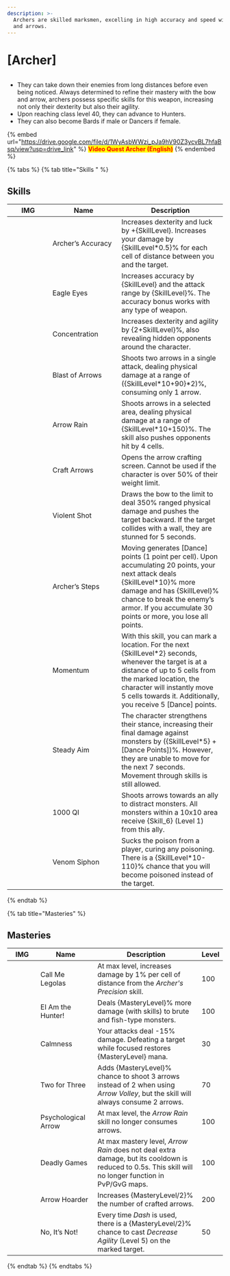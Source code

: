 ```yaml
---
description: >-
  Archers are skilled marksmen, excelling in high accuracy and speed with bows
  and arrows.
---
```


# \[Archer]

<figure><img src="../../.gitbook/assets/1Arqueiro.png" alt=""><figcaption></figcaption></figure>

* They can take down their enemies from long distances before even being noticed. Always determined to refine their mastery with the bow and arrow, archers possess specific skills for this weapon, increasing not only their dexterity but also their agility.
* Upon reaching class level 40, they can advance to Hunters.
* They can also become Bards if male or Dancers if female.

{% embed url="https://drive.google.com/file/d/1WyAsbWWzi_pJa9hV90Z3ycvBL7hfaBsq/view?usp=drive_link" %}
<mark style="color:red;">**Video Quest Archer (English)**</mark>
{% endembed %}

{% tabs %}
{% tab title="Skills " %}
## **Skills**

<table><thead><tr><th width="82">IMG</th><th width="145">Name</th><th>Description</th></tr></thead><tbody><tr><td><img src="../../.gitbook/assets/43a.png" alt=""></td><td>Archer’s Accuracy</td><td>Increases dexterity and luck by +{SkillLevel}. Increases your damage by {SkillLevel*0.5}% for each cell of distance between you and the target.</td></tr><tr><td><img src="../../.gitbook/assets/44a.png" alt=""></td><td>Eagle Eyes</td><td>Increases accuracy by {SkillLevel} and the attack range by {SkillLevel}%. The accuracy bonus works with any type of weapon.</td></tr><tr><td><img src="../../.gitbook/assets/45a.png" alt=""></td><td>Concentration</td><td>Increases dexterity and agility by {2+SkillLevel}%, also revealing hidden opponents around the character.</td></tr><tr><td><img src="../../.gitbook/assets/46a.png" alt=""></td><td>Blast of Arrows</td><td>Shoots two arrows in a single attack, dealing physical damage at a range of ({SkillLevel*10+90}*2)%, consuming only 1 arrow.</td></tr><tr><td><img src="../../.gitbook/assets/47a.png" alt=""></td><td>Arrow Rain</td><td>Shoots arrows in a selected area, dealing physical damage at a range of {SkillLevel*10+150}%. The skill also pushes opponents hit by 4 cells.</td></tr><tr><td><img src="../../.gitbook/assets/147a.png" alt=""></td><td>Craft Arrows</td><td>Opens the arrow crafting screen. Cannot be used if the character is over 50% of their weight limit.</td></tr><tr><td><img src="../../.gitbook/assets/148a.png" alt=""></td><td>Violent Shot</td><td>Draws the bow to the limit to deal 350% ranged physical damage and pushes the target backward. If the target collides with a wall, they are stunned for 5 seconds.</td></tr><tr><td><img src="../../.gitbook/assets/761a.png" alt=""></td><td>Archer’s Steps</td><td>Moving generates [Dance] points (1 point per cell). Upon accumulating 20 points, your next attack deals {SkillLevel*10}% more damage and has {SkillLevel}% chance to break the enemy’s armor. If you accumulate 30 points or more, you lose all points.</td></tr><tr><td><img src="../../.gitbook/assets/762a.png" alt=""></td><td>Momentum</td><td>With this skill, you can mark a location. For the next {SkillLevel*2} seconds, whenever the target is at a distance of up to 5 cells from the marked location, the character will instantly move 5 cells towards it. Additionally, you receive 5 [Dance] points.</td></tr><tr><td><img src="../../.gitbook/assets/764aa.png" alt=""></td><td>Steady Aim</td><td>The character strengthens their stance, increasing their final damage against monsters by ({SkillLevel*5} + [Dance Points])%. However, they are unable to move for the next 7 seconds. Movement through skills is still allowed.</td></tr><tr><td><img src="../../.gitbook/assets/765a.png" alt=""></td><td>1000 QI</td><td>Shoots arrows towards an ally to distract monsters. All monsters within a 10x10 area receive {Skill_6} (Level 1) from this ally.</td></tr><tr><td><img src="../../.gitbook/assets/766a.png" alt=""></td><td>Venom Siphon</td><td>Sucks the poison from a player, curing any poisoning. There is a {SkillLevel*10-110}% chance that you will become poisoned instead of the target.</td></tr></tbody></table>
{% endtab %}

{% tab title="Masteries" %}
## Masteries

<table><thead><tr><th width="82">IMG</th><th width="133">Name</th><th width="330">Description</th><th>Level</th></tr></thead><tbody><tr><td><img src="../../.gitbook/assets/43a.png" alt=""></td><td>Call Me Legolas</td><td>At max level, increases damage by 1% per cell of distance from the <em>Archer's Precision</em> skill.</td><td>100</td></tr><tr><td><img src="../../.gitbook/assets/44a.png" alt=""></td><td>EI Am the Hunter!</td><td>Deals {MasteryLevel}% more damage (with skills) to brute and fish-type monsters.</td><td>100</td></tr><tr><td><img src="../../.gitbook/assets/45a.png" alt=""></td><td>Calmness</td><td>Your attacks deal -15% damage. Defeating a target while focused restores {MasteryLevel} mana.</td><td>30</td></tr><tr><td><img src="../../.gitbook/assets/46a.png" alt=""></td><td>Two for Three</td><td>Adds {MasteryLevel}% chance to shoot 3 arrows instead of 2 when using <em>Arrow Volley</em>, but the skill will always consume 2 arrows.</td><td>70</td></tr><tr><td><img src="../../.gitbook/assets/47a.png" alt=""></td><td>Psychological Arrow</td><td>At max level, the <em>Arrow Rain</em> skill no longer consumes arrows.</td><td>100</td></tr><tr><td><img src="../../.gitbook/assets/47a.png" alt=""></td><td>Deadly Games</td><td>At max mastery level, <em>Arrow Rain</em> does not deal extra damage, but its cooldown is reduced to 0.5s. This skill will no longer function in PvP/GvG maps.</td><td>100</td></tr><tr><td><img src="../../.gitbook/assets/147a.png" alt=""></td><td>Arrow Hoarder</td><td>Increases {MasteryLevel/2}% the number of crafted arrows.</td><td>200</td></tr><tr><td><img src="../../.gitbook/assets/762a.png" alt=""></td><td>No, It’s Not!</td><td>Every time <em>Dash</em> is used, there is a {MasteryLevel/2}% chance to cast <em>Decrease Agility</em> (Level 5) on the marked target.</td><td>50</td></tr></tbody></table>
{% endtab %}
{% endtabs %}
